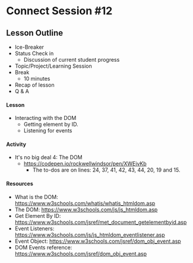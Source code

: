 # Connect Session #12

## Lesson Outline

  * Ice-Breaker
  * Status Check in
    * Discussion of current student progress
  * Topic/Project/Learning Session
  * Break
    * 10 minutes
  * Recap of lesson
  * Q & A

#### Lesson

  * Interacting with the DOM
    * Getting element by ID.
    * Listening for events

#### Activity

  * It's no big deal 4: The DOM
    * https://codepen.io/rockwellwindsor/pen/XWEjvKb
      * The to-dos are on lines: 24, 37, 41, 42, 43, 44, 20, 19 and 15.

#### Resources

  * What is the DOM: https://www.w3schools.com/whatis/whatis_htmldom.asp
  * The DOM: https://www.w3schools.com/js/js_htmldom.asp
  * Get Element By ID: https://www.w3schools.com/jsref/met_document_getelementbyid.asp
  * Event Listeners: https://www.w3schools.com/js/js_htmldom_eventlistener.asp
  * Event Object: https://www.w3schools.com/jsref/dom_obj_event.asp
  * DOM Events reference: https://www.w3schools.com/jsref/dom_obj_event.asp
